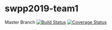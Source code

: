 # swpp2019-team1

Master Branch
[![Build Status](https://travis-ci.org/swsnu/swpp2019-team1.svg?branch=master)](https://travis-ci.org/swsnu/swpp2019-team1)
[![Coverage Status](https://coveralls.io/repos/github/swsnu/swpp2019-team1/badge.svg?branch=master)](https://coveralls.io/github/swsnu/swpp2019-team1?branch=master)
